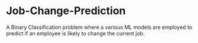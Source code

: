 # Job-Change-Prediction
A Binary Classification problem where a various ML models are employed to predict if an employee is likely to change the current job.
